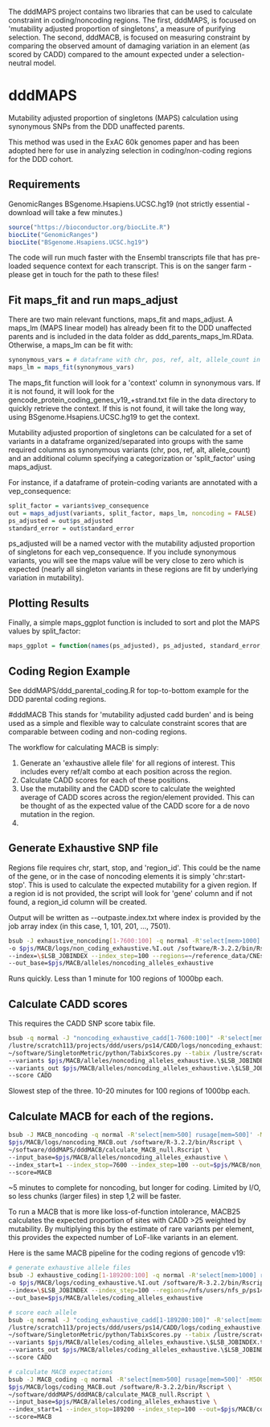 The dddMAPS project contains two libraries that can be used to calculate constraint in coding/noncoding regions. The first, dddMAPS, is focused on 'mutability adjusted proportion of singletons', a measure of purifying selection. The second, dddMACB, is focused on measuring constraint by comparing the observed amount of damaging variation in an element (as scored by CADD) compared to the amount expected under a selection-neutral model.

# dddMAPS
Mutability adjusted proportion of singletons (MAPS) calculation using synonymous SNPs from the DDD unaffected parents.

This method was used in the ExAC 60k genomes paper and has been adopted here for use in analyzing selection in coding/non-coding regions for the DDD cohort.

## Requirements

GenomicRanges
BSgenome.Hsapiens.UCSC.hg19 (not strictly essential - download will take a few minutes.)

```R
source("https://bioconductor.org/biocLite.R")
biocLite("GenomicRanges")
biocLite("BSgenome.Hsapiens.UCSC.hg19")
```

The code will run much faster with the Ensembl transcripts file that has pre-loaded sequence context for each transcript. This is on the sanger farm - please get in touch for the path to these files!

## Fit maps_fit and run maps_adjust

There are two main relevant functions, maps_fit and maps_adjust. A maps_lm (MAPS linear model) has already been fit to the DDD unaffected parents and is included in the data folder as ddd_parents_maps_lm.RData. Otherwise, a maps_lm can be fit with:

```R
synonymous_vars = # dataframe with chr, pos, ref, alt, allele_count in a presumed healthy population
maps_lm = maps_fit(synonymous_vars)
```

The maps_fit function will look for a 'context' column in synonymous vars. If it is not found, it will look for the gencode_protein_coding_genes_v19_+strand.txt file in the data directory to quickly retrieve the context. If this is not found, it will take the long way, using BSgenome.Hsapiens.UCSC.hg19 to get the context.

Mutability adjusted proportion of singletons can be calculated for a set of variants in a dataframe organized/separated into groups with the same required columns as synonymous variants (chr, pos, ref, alt, allele_count) and an additional column specifying a categorization or 'split_factor' using maps_adjust.

For instance, if a dataframe of protein-coding variants are annotated with a vep_consequence:

```R
split_factor = variants$vep_consequence
out = maps_adjust(variants, split_factor, maps_lm, noncoding = FALSE)
ps_adjusted = out$ps_adjusted
standard_error = out$standard_error
```

ps_adjusted will be a named vector with the mutability adjusted proportion of singletons for each vep_consequence. If you include synonymous variants, you will see the maps value will be very close to zero which is expected (nearly all singleton variants in these regions are fit by underlying variation in mutability).

## Plotting Results

Finally, a simple maps_ggplot function is included to sort and plot the MAPS values by split_factor:
```R
maps_ggplot = function(names(ps_adjusted), ps_adjusted, standard_error, already_ordered = FALSE)
```

## Coding Region Example
See dddMAPS/ddd_parental_coding.R for top-to-bottom example for the DDD parental coding regions.


#dddMACB
This stands for 'mutability adjusted cadd burden' and is being used as a simple and flexible way to calculate constraint scores that are comparable between coding and non-coding regions.

The workflow for calculating MACB is simply:
1. Generate an 'exhaustive allele file' for all regions of interest. This includes every ref/alt combo at each position across the region.
2. Calculate CADD scores for each of these positions.
3. Use the mutability and the CADD score to calculate the weighted average of CADD scores across the region/element provided. This can be thought of as the expected value of the CADD score for a de novo mutation in the region.
4. 

## Generate Exhaustive SNP file

Regions file requires chr, start, stop, and 'region_id'. This could be the name of the gene, or in the case of noncoding elements it is simply 'chr:start-stop'. This is used to calculate the expected mutability for a given region. If a region id is not provided, the script will look for 'gene' column and if not found, a region_id column will be created.

Output will be written as --outpaste.index.txt where index is provided by the job array index (in this case, 1, 101, 201, ..., 7501).

```bash
bsub -J exhaustive_noncoding[1-7600:100] -q normal -R'select[mem>1000] rusage[mem=1000]' -M1000 \
-o $pjs/MACB/logs/non_coding_exhaustive.%I.out /software/R-3.2.2/bin/Rscript create_exhaustive_allele_files.Rscript \
--index=\$LSB_JOBINDEX --index_step=100 --regions=~/reference_data/CNEs_subtract_CDS.txt \
--out_base=$pjs/MACB/alleles/noncoding_alleles_exhaustive
```

Runs quickly. Less than 1 minute for 100 regions of 1000bp each.

## Calculate CADD scores
This requires the CADD SNP score tabix file.

```bash
bsub -q normal -J "noncoding_exhaustive_cadd[1-7600:100]" -R'select[mem>200] rusage[mem=200]' -M200 -o \
/lustre/scratch113/projects/ddd/users/ps14/CADD/logs/noncoding_exhaustive.%I.out python -u \
~/software/SingletonMetric/python/TabixScores.py --tabix /lustre/scratch113/projects/ddd/users/ps14/CADD/whole_genome_SNVs.tsv.gz \
--variants $pjs/MACB/alleles/noncoding_alleles_exhaustive.\$LSB_JOBINDEX.txt \
--variants_out $pjs/MACB/alleles/noncoding_alleles_exhaustive.\$LSB_JOBINDEX.CADD.txt \
--score CADD
```

Slowest step of the three. 10-20 minutes for 100 regions of 1000bp each.

## Calculate MACB for each of the regions.

```bash
bsub -J MACB_noncoding -q normal -R'select[mem>500] rusage[mem=500]' -M500 -o \
$pjs/MACB/logs/noncoding_MACB.out /software/R-3.2.2/bin/Rscript \
~/software/dddMAPS/dddMACB/calculate_MACB_null.Rscript \
--input_base=$pjs/MACB/alleles/noncoding_alleles_exhaustive \
--index_start=1 --index_stop=7600 --index_step=100 --out=$pjs/MACB/non_coding_elements_MACB.txt \
--score=MACB
```

~5 minutes to complete for noncoding, but longer for coding. Limited by I/O, so less chunks (larger files) in step 1,2 will be faster.

To run a MACB that is more like loss-of-function intolerance, MACB25 calculates the expected proportion of sites with CADD >25 weighted by mutability. By multiplying this by the estimate of rare variants per element, this provides the expected number of LoF-like variants in an element.

Here is the same MACB pipeline for the coding regions of gencode v19:

```bash
# generate exhaustive allele files
bsub -J exhaustive_coding[1-189200:100] -q normal -R'select[mem>1000] rusage[mem=1000]' -M1000 \
-o $pjs/MACB/logs/coding_exhaustive.%I.out /software/R-3.2.2/bin/Rscript create_exhaustive_allele_files.Rscript \
--index=\$LSB_JOBINDEX --index_step=100 --regions=/nfs/users/nfs_p/ps14/reference_data/gencode.v19.CDS.min_10_coverage.gene_union.txt \
--out_base=$pjs/MACB/alleles/coding_alleles_exhaustive

# score each allele
bsub -q normal -J "coding_exhaustive_cadd[1-189200:100]" -R'select[mem>200] rusage[mem=200]' -M200 -o \
/lustre/scratch113/projects/ddd/users/ps14/CADD/logs/coding_exhaustive.%I.out python -u \
~/software/SingletonMetric/python/TabixScores.py --tabix /lustre/scratch113/projects/ddd/users/ps14/CADD/whole_genome_SNVs.tsv.gz \
--variants $pjs/MACB/alleles/coding_alleles_exhaustive.\$LSB_JOBINDEX.txt \
--variants_out $pjs/MACB/alleles/coding_alleles_exhaustive.\$LSB_JOBINDEX.CADD.txt \
--score CADD

# calculate MACB expectations
bsub -J MACB_coding -q normal -R'select[mem>500] rusage[mem=500]' -M500 -o \
$pjs/MACB/logs/coding_MACB.out /software/R-3.2.2/bin/Rscript \
~/software/dddMAPS/dddMACB/calculate_MACB_null.Rscript \
--input_base=$pjs/MACB/alleles/coding_alleles_exhaustive \
--index_start=1 --index_stop=189200 --index_step=100 --out=$pjs/MACB/coding_elements_MACB.txt \
--score=MACB
```
